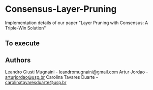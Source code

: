 # Consensus-Layer-Pruning
Implementation details of our paper "Layer Pruning with Consensus: A Triple-Win Solution"

## To execute

## Authors
   Leandro Giusti Mugnaini - leandromugnaini@gmail.com
   Artur Jordao - arturjordao@usp.br
   Carolina Tavares Duarte - carolinatavaresduarte@usp.br
